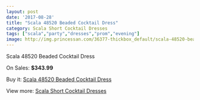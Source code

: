 ```yaml
---
layout: post
date: '2017-08-28'
title: "Scala 48520 Beaded Cocktail Dress"
category: Scala Short Cocktail Dresses
tags: ["scala","party","dresses","prom","evening"]
image: http://img.princessan.com/36377-thickbox_default/scala-48520-beaded-cocktail-dress.jpg
---
```

Scala 48520 Beaded Cocktail Dress

On Sales: **$343.99**
<a href="https://www.princessan.com/en/17051-scala-48520-beaded-cocktail-dress.html"><amp-img layout="responsive" width="600" height="600" src="//img.princessan.com/36377-thickbox_default/scala-48520-beaded-cocktail-dress.jpg" alt="Scala 48520 Beaded Cocktail Dress 0" /></a>
<a href="https://www.princessan.com/en/17051-scala-48520-beaded-cocktail-dress.html"><amp-img layout="responsive" width="600" height="600" src="//img.princessan.com/36378-thickbox_default/scala-48520-beaded-cocktail-dress.jpg" alt="Scala 48520 Beaded Cocktail Dress 1" /></a>

Buy it: [Scala 48520 Beaded Cocktail Dress](https://www.princessan.com/en/17051-scala-48520-beaded-cocktail-dress.html "Scala 48520 Beaded Cocktail Dress")

View more: [Scala Short Cocktail Dresses](https://www.princessan.com/en/143- "Scala Short Cocktail Dresses")